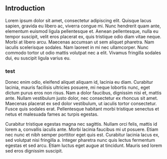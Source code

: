 ## Introduction
 
Lorem ipsum dolor sit amet, consectetur adipiscing elit. Quisque lacus sapien, gravida eu libero ac, viverra congue mi. Nunc hendrerit quam ante, elementum euismod ligula pellentesque et. Aenean pellentesque, nulla eu tempor suscipit, velit eros placerat ex, quis tristique odio diam vitae neque. Morbi at libero arcu. Maecenas accumsan ut sem aliquet pharetra. Nam iaculis scelerisque sodales. Nam laoreet in mi nec ullamcorper. Nunc commodo tortor ut odio mattis volutpat nec a elit. Vivamus fringilla sodales dui, eu suscipit ligula varius eu. 

### test
 
Donec enim odio, eleifend aliquet aliquam id, lacinia eu diam. Curabitur lacinia, mauris facilisis ultricies posuere, mi neque lobortis nunc, eget dictum purus eros non risus. Nam a dolor faucibus, dignissim nisi et, mattis ante. Nullam vestibulum justo dolor, nec consectetur ex rhoncus sit amet. Maecenas placerat ex sed dolor vestibulum, ut iaculis tortor consectetur. Fusce quis sodales erat. Pellentesque habitant morbi tristique senectus et netus et malesuada fames ac turpis egestas.

Curabitur tristique egestas magna nec sagittis. Nullam orci felis, mattis id lorem a, convallis iaculis ante. Morbi lacinia faucibus mi ut posuere. Etiam nec nunc et nibh semper porttitor eget quis est. Curabitur lacinia lacus ex, sed volutpat nisi fringilla a. Integer pharetra nunc quis lectus fermentum egestas et sed arcu. Etiam luctus eget augue at tincidunt. Mauris sed lorem sed eros dignissim suscipit. 
